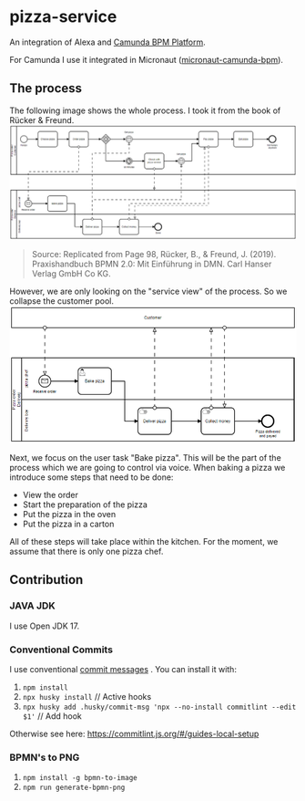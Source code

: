 # pizza-service

An integration of Alexa and [Camunda BPM Platform](https://github.com/camunda/camunda-bpm-platform).

For Camunda I use it integrated in
Micronaut ([micronaut-camunda-bpm](https://github.com/camunda-community-hub/micronaut-camunda-bpm)).

## The process

The following image shows the whole process. I took it from the book of Rücker & Freund.
![The pizza service process](BPMN/PNG/full_process_overview_pizza_service.png "The pizza service process")
> Source: Replicated from Page 98, Rücker, B., & Freund, J. (2019). Praxishandbuch BPMN 2.0: Mit Einführung in DMN. Carl Hanser Verlag GmbH Co KG.

However, we are only looking on the "service view" of the process. So we collapse the customer pool.
![The service view](BPMN/PNG/pizza_service_customer_closed.png "The service view")

Next, we focus on the user task "Bake pizza". This will be the part of the process which we are
going to control via voice. When baking a pizza we introduce some steps that need to be done:

- View the order
- Start the preparation of the pizza
- Put the pizza in the oven
- Put the pizza in a carton

All of these steps will take place within the kitchen. For the moment, we assume that there is only
one pizza chef.

## Contribution

### JAVA JDK

I use Open JDK 17.

### Conventional Commits

I use
conventional [commit messages](https://github.com/conventional-changelog/commitlint/tree/master/%40commitlint/config-conventional)
. You can install it with:

1. `npm install`
2. `npx husky install` // Active hooks
3. `npx husky add .husky/commit-msg 'npx --no-install commitlint --edit $1'` // Add hook

Otherwise see here: https://commitlint.js.org/#/guides-local-setup

### BPMN's to PNG
1. `npm install -g bpmn-to-image`
2. `npm run generate-bpmn-png`

